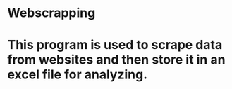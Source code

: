 # Webscrapping
# This program is used to scrape data from websites and then store it in an excel file for analyzing.
